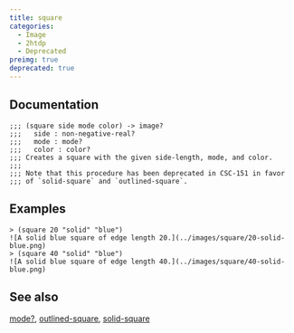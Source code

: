 ```yaml
---
title: square
categories:
  - Image
  - 2htdp
  - Deprecated
preimg: true
deprecated: true
---
```

## Documentation

```
;;; (square side mode color) -> image?
;;;   side : non-negative-real?
;;;   mode : mode?
;;;   color : color?
;;; Creates a square with the given side-length, mode, and color.
;;;
;;; Note that this procedure has been deprecated in CSC-151 in favor
;;; of `solid-square` and `outlined-square`.
```

## Examples

```
> (square 20 "solid" "blue")
![A solid blue square of edge length 20.](../images/square/20-solid-blue.png)
> (square 40 "solid" "blue")
![A solid blue square of edge length 40.](../images/square/40-solid-blue.png)
```

## See also

[mode?](mode-p), 
[outlined-square](outlined-square),
[solid-square](solid-square)
